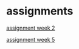# assignments

[assignment week 2](https://github.com/Dimitri98/assigments/blob/master/Assignment_week_2%20(3).ipynb)

[assignment week 5](https://github.com/Dimitri98/assigments/blob/master/Assignment_week_5%20programming%20totaal%20versie.ipynb)
